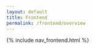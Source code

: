 ```yaml
---
layout: default
title: Frontend
permalink: /frontend/overview
---
```


{% include nav_frontend.html %}


